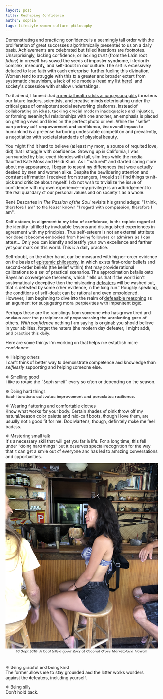 ```yaml
---
layout: post
title: Reshaping Confidence
author: sophia
tags: lifestyle women culture philosophy
---
```


Demonstrating and practicing confidence is a seemingly tall order with the proliferation of great successes algorithmically presented to us on a daily basis. 
Achievements are celebrated but failed iterations are footnotes. Unsurprisingly, lacking confidence, or lacking *trust* (from the Latin root *fidere*) in oneself has sowed the seeds of imposter syndrome, inferiority complex, insecurity, and self-doubt in our culture. The self is excessively deluded to lose faith with each enterprise, further fueling this divination. Women tend to struggle with this to a greater and broader extent from systematic chauvinism, a lack of role models (read my list [here](https://solariachip.github.io/Madames/)), and society's obsession with shallow undertakings.

To that end, I lament that [a mental health crisis among young girls](https://www.pbs.org/newshour/health/analysis-theres-a-mental-health-crisis-among-teen-girls-here-are-some-ways-to-support-them) threatens our future leaders, scientists, and creative minds deteriorating under the critical gaze of omnipotent social networking platforms. Instead of collaborating on ideas, tackling crucial modern inadequacies and injustice, or forming meaningful relationships with one another, an emphasis is placed on getting views and likes on the perfect photo or reel. While the "selfie" can portray self-empowerment and confidence, the overall impact to humankind is a pretense harboring undesirable competition and prevalently, a negotiation with societal standards of physical beauty. 

You might find it hard to believe (at least my mom, a source of requited love, did) that I struggle with confidence. Growing up in California, I was surrounded by blue-eyed blondes with tall, slim legs while the media flaunted Kate Moss and Heidi Klum. As I "matured" and started caring more about my appearance, I began to resent my differences that were actually desired by men and women alike. Despite the bewildering attention and constant affirmation I received from strangers, I would still find things to nit-pick and criticize about myself. I do not wish to trivialize the issue of confidence with my own experience--my privilege is an adbridgement to the real quandary of our personal values and on society's as a whole. 

René Descartes in *The Passion of the Soul* revisits his grand adage: "I think, therefore I am" to the lesser known "I regard with compassion, therefore I am". 

Self-esteem, in alignment to my idea of confidence, is the replete regard of the identity fulfilled by invaluable lessons and distinguished experiences in agreement with my principles. True self-esteem is not an external attribute nor does it become embodied from having followers or admirers as I can attest... Only you can identify and testify your own excellence and farther yet your mark on this world. This is a daily practice.

Self-doubt, on the other hand, can be measured with higher-order evidence on the basis of [epistemic philosophy](https://plato.stanford.edu/entries/epistemic-self-doubt/#WhatWoulMaxiRatiSubjDo), in which exists first-order beliefs and second-order beliefs (the belief within) that may provide rational calibrations to a set of practical scenarios. The approximation befalls onto Bayesian convergence theorems, which "tells us that if the world isn't systematically deceptive then the misleading [defeaters](https://academic.oup.com/book/39499/chapter-abstract/339301672?redirectedFrom=fulltext) will be washed out, that is defeated by some other evidence, in the long run." Roughly speaking, the conditions of self-doubt can be rational and even emboldened. However, I am beginning to dive into the realm of [defeasible reasoning](https://plato.stanford.edu/entries/reasoning-defeasible/) as an argument for subjugating moral perplexities with impenitent logic. 

Perhaps these are the ramblings from someone who has grown tired and anxious over the percipience of prepossessing the unrelenting gaze of others. *With confidence* nothing I am saying is original: you should believe in your abilities, forget the haters (the modern day defeater, I might add), and practice this daily. 

Here are some things I'm working on that helps me establish more confidence:

✵ Helping others \
I can't think of better way to demonstrate competence and knowledge than *selflessly* supporting and helping someone else.

✵ Smelling good \
I like to rotate the "Soph smell" every so often or depending on the season.

✵ Doing hard things \
Each iterations cultivates improvement and percolates resilience.

✵ Wearing flattering and comfortable clothes \
Know what works for your body. Certain shades of pink throw off my natural/season color palette and mid-calf boots, though I love them, are usually not a good fit for me. Doc Martens, though, definitely make me feel badass.

✵ Mastering small talk \
It's a necessary skill that will get you far in life. For a long time, this fell under "doing hard things" but it deserves special recognition for the way that it can get a smile out of everyone and has led to amazing conversations and opportunities. 

<img src='/images/IMG_4263.jpg'>
  <center><sup><i>10 Sept 2018: A local tells a good story at Coconut Grove Marketplace, Hawaii. </sup></i>
  <br><br/></center>
  
✵ Being grateful and being kind \
The former allows me to stay grounded and the latter works wonders against the defeaters, including yourself.

✵ Being silly \
Don't hold back.
